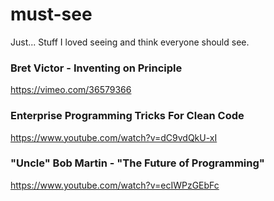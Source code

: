 # must-see

Just... Stuff I loved seeing and think everyone should see.

### Bret Victor - Inventing on Principle

https://vimeo.com/36579366

### Enterprise Programming Tricks For Clean Code

https://www.youtube.com/watch?v=dC9vdQkU-xI

### "Uncle" Bob Martin - "The Future of Programming"

https://www.youtube.com/watch?v=ecIWPzGEbFc
